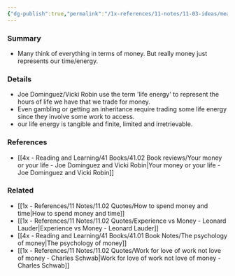 ```yaml
---
{"dg-publish":true,"permalink":"/1x-references/11-notes/11-03-ideas/measure-your-life-in-energy-not-in-money/","title":"Measure your life in energy not in money","created":"2023-10-12T21:47:12.000+03:00","updated":"2024-02-14T20:18:27.372+03:00"}
---
```



### Summary
- Many think of everything in terms of money. But really money just represents our time/energy.

### Details
- Joe Dominguez/Vicki Robin use the term 'life energy' to represent the hours of life we have that we trade for money.
- Even gambling or getting an inheritance require trading some life energy since they involve some work to access.
- our life energy is tangible and finite, limited and irretrievable.

### References
- [[4x - Reading and Learning/41 Books/41.02 Book reviews/Your money or your life - Joe Dominguez and Vicki Robin\|Your money or your life - Joe Dominguez and Vicki Robin]]

### Related
- [[1x - References/11 Notes/11.02 Quotes/How to spend money and time\|How to spend money and time]]
- [[1x - References/11 Notes/11.02 Quotes/Experience vs Money - Leonard Lauder\|Experience vs Money - Leonard Lauder]]
- [[4x - Reading and Learning/41 Books/41.01 Book Notes/The psychology of money\|The psychology of money]]
- [[1x - References/11 Notes/11.02 Quotes/Work for love of work not love of money - Charles Schwab\|Work for love of work not love of money - Charles Schwab]]